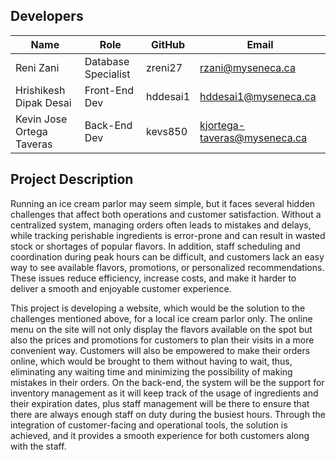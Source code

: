 ## Developers

| Name                        | Role               | GitHub      | Email                       |
|-----------------------------|------------------|------------|-----------------------------|
| Reni Zani                   | Database Specialist  | zreni27    | rzani@myseneca.ca           |
| Hrishikesh Dipak Desai      | Front-End Dev   | hddesai1   | hddesai1@myseneca.ca       |
| Kevin Jose Ortega Taveras   | Back-End Dev | kevs850   | kjortega-taveras@myseneca.ca |


## Project Description
Running an ice cream parlor may seem simple, but it faces several hidden challenges that affect both operations and customer satisfaction. Without a centralized system, managing orders often leads to mistakes and delays, while tracking perishable ingredients is error-prone and can result in wasted stock or shortages of popular flavors. In addition, staff scheduling and coordination during peak hours can be difficult, and customers lack an easy way to see available flavors, promotions, or personalized recommendations. These issues reduce efficiency, increase costs, and make it harder to deliver a smooth and enjoyable customer experience.

This project is developing a website, which would be the solution to the challenges mentioned above, for a local ice cream parlor only. The online menu on the site will not only display the flavors available on the spot but also the prices and promotions for customers to plan their visits in a more convenient way. Customers will also be empowered to make their orders online, which would be brought to them without having to wait, thus, eliminating any waiting time and minimizing the possibility of making mistakes in their orders. On the back-end, the system will be the support for inventory management as it will keep track of the usage of ingredients and their expiration dates, plus staff management will be there to ensure that there are always enough staff on duty during the busiest hours. Through the integration of customer-facing and operational tools, the solution is achieved, and it provides a smooth experience for both customers along with the staff.  